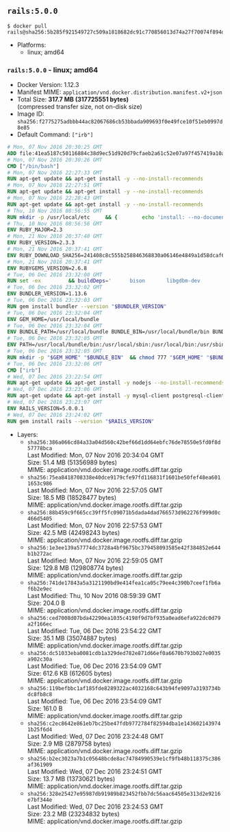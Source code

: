 ## `rails:5.0.0`

```console
$ docker pull rails@sha256:5b285f921549727c509a1818682dc91c770856013d74a27f70074f894d1d0d92
```

-	Platforms:
	-	linux; amd64

### `rails:5.0.0` - linux; amd64

-	Docker Version: 1.12.3
-	Manifest MIME: `application/vnd.docker.distribution.manifest.v2+json`
-	Total Size: **317.7 MB (317725551 bytes)**  
	(compressed transfer size, not on-disk size)
-	Image ID: `sha256:f2775275adbbb44ac82067686cb53bbada909693f0e49fce10f51eb0997d8e85`
-	Default Command: `["irb"]`

```dockerfile
# Mon, 07 Nov 2016 20:30:25 GMT
ADD file:41ea5187c50116884c38d9ec51d920d79cfaeb2a61c52e07a97f457419a10a4f in / 
# Mon, 07 Nov 2016 20:30:26 GMT
CMD ["/bin/bash"]
# Mon, 07 Nov 2016 22:27:33 GMT
RUN apt-get update && apt-get install -y --no-install-recommends 		ca-certificates 		curl 		wget 	&& rm -rf /var/lib/apt/lists/*
# Mon, 07 Nov 2016 22:27:51 GMT
RUN apt-get update && apt-get install -y --no-install-recommends 		bzr 		git 		mercurial 		openssh-client 		subversion 				procps 	&& rm -rf /var/lib/apt/lists/*
# Mon, 07 Nov 2016 22:28:43 GMT
RUN apt-get update && apt-get install -y --no-install-recommends 		autoconf 		automake 		bzip2 		file 		g++ 		gcc 		imagemagick 		libbz2-dev 		libc6-dev 		libcurl4-openssl-dev 		libdb-dev 		libevent-dev 		libffi-dev 		libgdbm-dev 		libgeoip-dev 		libglib2.0-dev 		libjpeg-dev 		libkrb5-dev 		liblzma-dev 		libmagickcore-dev 		libmagickwand-dev 		libmysqlclient-dev 		libncurses-dev 		libpng-dev 		libpq-dev 		libreadline-dev 		libsqlite3-dev 		libssl-dev 		libtool 		libwebp-dev 		libxml2-dev 		libxslt-dev 		libyaml-dev 		make 		patch 		xz-utils 		zlib1g-dev 	&& rm -rf /var/lib/apt/lists/*
# Thu, 10 Nov 2016 08:56:55 GMT
RUN mkdir -p /usr/local/etc 	&& { 		echo 'install: --no-document'; 		echo 'update: --no-document'; 	} >> /usr/local/etc/gemrc
# Thu, 10 Nov 2016 08:56:56 GMT
ENV RUBY_MAJOR=2.3
# Mon, 21 Nov 2016 20:37:40 GMT
ENV RUBY_VERSION=2.3.3
# Mon, 21 Nov 2016 20:37:41 GMT
ENV RUBY_DOWNLOAD_SHA256=241408c8c555b258846368830a06146e4849a1d58dcaf6b14a3b6a73058115b7
# Mon, 21 Nov 2016 20:37:41 GMT
ENV RUBYGEMS_VERSION=2.6.8
# Tue, 06 Dec 2016 23:32:00 GMT
RUN set -ex 		&& buildDeps=' 		bison 		libgdbm-dev 		ruby 	' 	&& apt-get update 	&& apt-get install -y --no-install-recommends $buildDeps 	&& rm -rf /var/lib/apt/lists/* 		&& wget -O ruby.tar.gz "https://cache.ruby-lang.org/pub/ruby/${RUBY_MAJOR%-rc}/ruby-$RUBY_VERSION.tar.gz" 	&& echo "$RUBY_DOWNLOAD_SHA256 *ruby.tar.gz" | sha256sum -c - 		&& mkdir -p /usr/src/ruby 	&& tar -xzf ruby.tar.gz -C /usr/src/ruby --strip-components=1 	&& rm ruby.tar.gz 		&& cd /usr/src/ruby 		&& { 		echo '#define ENABLE_PATH_CHECK 0'; 		echo; 		cat file.c; 	} > file.c.new 	&& mv file.c.new file.c 		&& autoconf 	&& ./configure --disable-install-doc --enable-shared 	&& make -j"$(nproc)" 	&& make install 		&& apt-get purge -y --auto-remove $buildDeps 	&& cd / 	&& rm -r /usr/src/ruby 		&& gem update --system "$RUBYGEMS_VERSION"
# Tue, 06 Dec 2016 23:32:02 GMT
ENV BUNDLER_VERSION=1.13.6
# Tue, 06 Dec 2016 23:32:03 GMT
RUN gem install bundler --version "$BUNDLER_VERSION"
# Tue, 06 Dec 2016 23:32:04 GMT
ENV GEM_HOME=/usr/local/bundle
# Tue, 06 Dec 2016 23:32:04 GMT
ENV BUNDLE_PATH=/usr/local/bundle BUNDLE_BIN=/usr/local/bundle/bin BUNDLE_SILENCE_ROOT_WARNING=1 BUNDLE_APP_CONFIG=/usr/local/bundle
# Tue, 06 Dec 2016 23:32:05 GMT
ENV PATH=/usr/local/bundle/bin:/usr/local/sbin:/usr/local/bin:/usr/sbin:/usr/bin:/sbin:/bin
# Tue, 06 Dec 2016 23:32:05 GMT
RUN mkdir -p "$GEM_HOME" "$BUNDLE_BIN" 	&& chmod 777 "$GEM_HOME" "$BUNDLE_BIN"
# Tue, 06 Dec 2016 23:32:06 GMT
CMD ["irb"]
# Wed, 07 Dec 2016 23:22:54 GMT
RUN apt-get update && apt-get install -y nodejs --no-install-recommends && rm -rf /var/lib/apt/lists/*
# Wed, 07 Dec 2016 23:23:06 GMT
RUN apt-get update && apt-get install -y mysql-client postgresql-client sqlite3 --no-install-recommends && rm -rf /var/lib/apt/lists/*
# Wed, 07 Dec 2016 23:23:07 GMT
ENV RAILS_VERSION=5.0.0.1
# Wed, 07 Dec 2016 23:24:02 GMT
RUN gem install rails --version "$RAILS_VERSION"
```

-	Layers:
	-	`sha256:386a066cd84a33a04d560c42bef66d1dd64ebfc76de78550e5fd0f8d57778bca`  
		Last Modified: Mon, 07 Nov 2016 20:34:04 GMT  
		Size: 51.4 MB (51356989 bytes)  
		MIME: application/vnd.docker.image.rootfs.diff.tar.gzip
	-	`sha256:75ea8418708338e40dce9179cfe97fd116831f1601be50fef48ea6011653c986`  
		Last Modified: Mon, 07 Nov 2016 22:57:05 GMT  
		Size: 18.5 MB (18528477 bytes)  
		MIME: application/vnd.docker.image.rootfs.diff.tar.gzip
	-	`sha256:88b459c9f665cc39ff5fc09071b5dada4dad766573d962276f999d0c466d5405`  
		Last Modified: Mon, 07 Nov 2016 22:57:53 GMT  
		Size: 42.5 MB (42498243 bytes)  
		MIME: application/vnd.docker.image.rootfs.diff.tar.gzip
	-	`sha256:1e3ee139a57774dc3728a4bf9675bc379458093585e42f384852e644b1b272ac`  
		Last Modified: Mon, 07 Nov 2016 22:59:05 GMT  
		Size: 129.8 MB (129808774 bytes)  
		MIME: application/vnd.docker.image.rootfs.diff.tar.gzip
	-	`sha256:741de17843a5a3121190bd9e414fea1ca05c79ee4c390b7ceef1fb6af6b2e9ec`  
		Last Modified: Thu, 10 Nov 2016 08:59:39 GMT  
		Size: 204.0 B  
		MIME: application/vnd.docker.image.rootfs.diff.tar.gzip
	-	`sha256:ced7008d07bda42290ea1035c4198f9d7bf935a0ead6efa922dc0d79a2f166ec`  
		Last Modified: Tue, 06 Dec 2016 23:54:22 GMT  
		Size: 35.1 MB (35074887 bytes)  
		MIME: application/vnd.docker.image.rootfs.diff.tar.gzip
	-	`sha256:dc51033eba0081cdb1a329ded782e871d66ef0a6670b793b027e0035a902c30a`  
		Last Modified: Tue, 06 Dec 2016 23:54:09 GMT  
		Size: 612.6 KB (612605 bytes)  
		MIME: application/vnd.docker.image.rootfs.diff.tar.gzip
	-	`sha256:119befbbc1af185fde8289322ac4032168c643b94fe9097a3193734bdc8fb8c8`  
		Last Modified: Tue, 06 Dec 2016 23:54:09 GMT  
		Size: 161.0 B  
		MIME: application/vnd.docker.image.rootfs.diff.tar.gzip
	-	`sha256:c2ec8642e861eb7bc25be47fdb9772784f82594dba1e1436021439741b25f6d4`  
		Last Modified: Wed, 07 Dec 2016 23:24:48 GMT  
		Size: 2.9 MB (2879758 bytes)  
		MIME: application/vnd.docker.image.rootfs.diff.tar.gzip
	-	`sha256:b2ec3023a7b1c05648bcde8ac74784990539e1cf9fb48b118375c386af361909`  
		Last Modified: Wed, 07 Dec 2016 23:24:51 GMT  
		Size: 13.7 MB (13730621 bytes)  
		MIME: application/vnd.docker.image.rootfs.diff.tar.gzip
	-	`sha256:328e25427e95987db91989b823452fbb7dc56aac64505e313d2e9216e7bf344e`  
		Last Modified: Wed, 07 Dec 2016 23:24:53 GMT  
		Size: 23.2 MB (23234832 bytes)  
		MIME: application/vnd.docker.image.rootfs.diff.tar.gzip
